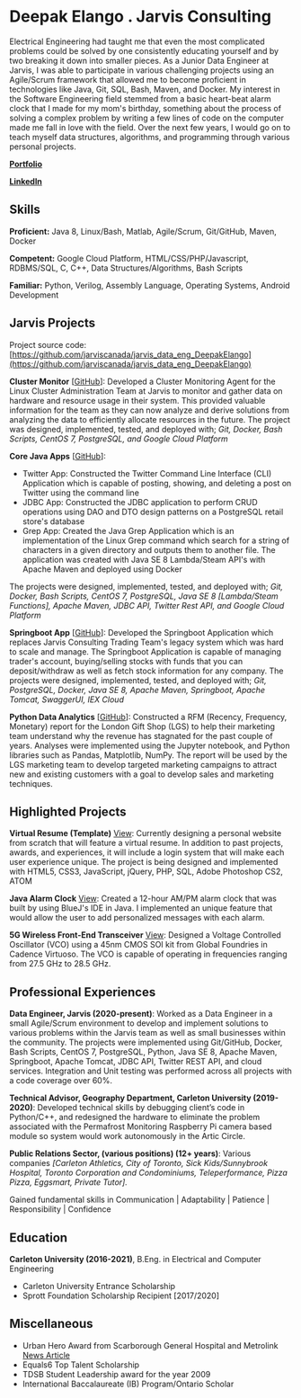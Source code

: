 # Deepak Elango . Jarvis Consulting

Electrical Engineering had taught me that even the most complicated problems could be solved by one consistently educating yourself and by two breaking it down into smaller pieces. As a Junior Data Engineer at Jarvis, I was able to participate in various challenging projects using an Agile/Scrum framework that allowed me to become proficient in technologies like Java, Git, SQL, Bash, Maven, and Docker. My interest in the Software Engineering field stemmed from a basic heart-beat alarm clock that I made for my mom's birthday, something about the process of solving a complex problem by writing a few lines of code on the computer made me fall in love with the field. Over the next few years, I would go on to teach myself data structures, algorithms, and programming through various personal projects. 

**[Portfolio](https://drive.google.com/drive/folders/1k76_DsM81lgf7jHYU-8jScSd8Mnhv7kO?usp=sharing)**

**[LinkedIn](https://www.linkedin.com/in/delango/)**

## Skills

**Proficient:** Java 8, Linux/Bash, Matlab, Agile/Scrum, Git/GitHub, Maven, Docker

**Competent:** Google Cloud Platform, HTML/CSS/PHP/Javascript, RDBMS/SQL, C, C++, Data Structures/Algorithms, Bash Scripts

**Familiar:** Python, Verilog, Assembly Language, Operating Systems, Android Development

## Jarvis Projects

Project source code: [https://github.com/jarviscanada/jarvis_data_eng_DeepakElango](https://github.com/jarviscanada/jarvis_data_eng_DeepakElango)

**Cluster Monitor** [[GitHub](https://github.com/jarviscanada/jarvis_data_eng_DeepakElango/tree/master/linux_sql)]: Developed a Cluster Monitoring Agent for the Linux Cluster Administration Team at Jarvis to monitor and gather data on hardware and resource usage in their system. This provided valuable information for the team as they can now analyze and derive solutions from analyzing the data to efficiently allocate resources in the future. The project was designed, implemented, tested, and deployed with; *Git, Docker, Bash Scripts, CentOS 7, PostgreSQL, and Google Cloud Platform*

**Core Java Apps** [[GitHub](https://github.com/jarviscanada/jarvis_data_eng_DeepakElango/tree/master/core_java)]:
      
  - Twitter App: Constructed the Twitter Command Line Interface (CLI) Application which is capable of posting, showing, and deleting a post on Twitter using the command line
  - JDBC App: Constructed the JDBC application to perform CRUD operations using DAO and DTO design patterns on a PostgreSQL retail store's database
  - Grep App: Created the Java Grep Application which is an implementation of the Linux Grep command which search for a string of characters in a given directory and outputs them to another file. The application was created with Java SE 8 Lambda/Steam API's with Apache Maven and deployed using Docker
    
The projects were designed, implemented, tested, and deployed with; *Git, Docker, Bash Scripts, CentOS 7, PostgreSQL, Java SE 8 [Lambda/Steam Functions], Apache Maven, JDBC API, Twitter Rest API, and Google Cloud Platform*

**Springboot App** [[GitHub](https://github.com/jarviscanada/jarvis_data_eng_DeepakElango/tree/master/springboot)]: 
Developed the Springboot Application which replaces Jarvis Consulting Trading Team's legacy system which was hard to scale and manage.
The Springboot Application is capable of managing trader's account, buying/selling stocks with funds that you can deposit/withdraw as well as fetch stock information for any company.
The projects were designed, implemented, tested, and deployed with; *Git, PostgreSQL, Docker, Java SE 8, Apache Maven, Springboot, Apache Tomcat, SwaggerUI, IEX Cloud*

**Python Data Analytics** [[GitHub](https://github.com/jarviscanada/jarvis_data_eng_DeepakElango/tree/master/python_data_anlytics)]: 
Constructed a RFM (Recency, Frequency, Monetary) report for the London Gift Shop (LGS) to help their marketing team
understand why the revenue has stagnated for the past couple of years. Analyses were implemented using the Jupyter notebook, 
and Python libraries such as Pandas, Matplotlib, NumPy. 
The report will be used by the LGS marketing team to develop targeted marketing campaigns to attract new and existing customers with a goal to develop sales and marketing techniques.

<!--- **Hadoop** [[GitHub](https://github.com/jarviscanada/jarvis_data_eng_DeepakElango/tree/master/hadoop)]: Not Started

**Spark** [[GitHub](https://github.com/jarviscanada/jarvis_data_eng_DeepakElango/tree/master/spark)]: Not Started

**Cloud/DevOps** [[GitHub](https://github.com/jarviscanada/jarvis_data_eng_DeepakElango/tree/master/cloud_devops)]: Not Started
-->

## Highlighted Projects
**Virtual Resume (Template)** [View](https://drive.google.com/drive/folders/11MYSLJYTK2ZeQLlHC3PIt5do8BzFOS-0):
Currently designing a personal website from scratch that will feature a virtual resume.
In addition to past projects, awards, and experiences, it will include a login system that will make each user experience unique.
The project is being designed and implemented with HTML5, CSS3, JavaScript, jQuery, PHP, SQL, Adobe Photoshop CS2, ATOM

**Java Alarm Clock** [View](https://drive.google.com/drive/folders/1aBQZYtKl1ie6hghDBYRGUF93yGjJNuqY):
Created a 12-hour AM/PM alarm clock that was built by using BlueJ's IDE in Java. 
I implemented an unique feature that would allow the user to add personalized messages with each alarm.

**5G Wireless Front-End Transceiver** [View](https://www.linkedin.com/in/delango/):
Designed a Voltage Controlled Oscillator (VCO) using a 45nm CMOS SOI kit from Global Foundries in Cadence Virtuoso.
The VCO is capable of operating in frequencies ranging from 27.5 GHz to 28.5 GHz.

## Professional Experiences

**Data Engineer, Jarvis (2020-present)**: Worked as a Data Engineer in a small Agile/Scrum environment to develop and
implement solutions to various problems within the Jarvis team as well as small businesses within the community.
The projects were implemented using Git/GitHub, Docker, Bash Scripts, CentOS 7, PostgreSQL, Python, Java SE 8, Apache Maven, Springboot, Apache Tomcat, JDBC API, Twitter REST API, and cloud services.
Integration and Unit testing was performed across all projects with a code coverage over 60%.

**Technical Advisor, Geography Department, Carleton University (2019-2020)**:
Developed technical skills by debugging client’s code in Python/C++, and redesigned the hardware to eliminate the problem associated with the Permafrost Monitoring Raspberry Pi camera based module so system would work autonomously in the Artic Circle.

**Public Relations Sector, (various positions) (12+ years)**: Various companies *[Carleton Athletics, City of Toronto, Sick Kids/Sunnybrook Hospital, Toronto Corporation and Condominiums, Teleperformance, Pizza Pizza, Eggsmart, Private Tutor].*

Gained fundamental skills in Communication | Adaptability | Patience | Responsibility | Confidence


## Education
**Carleton University (2016-2021)**, B.Eng. in Electrical and Computer Engineering
- Carleton University Entrance Scholarship
- Sprott Foundation Scholarship Recipient [2017/2020]


## Miscellaneous
- Urban Hero Award from Scarborough General Hospital and Metrolink [News Article](https://www.toronto.com/news-story/4928035-recipients-of-2014-scarborough-urban-hero-awards-honoured/)
- Equals6 Top Talent Scholarship
- TDSB Student Leadership award for the year 2009
- International Baccalaureate (IB) Program/Ontario Scholar